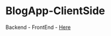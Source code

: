 # BlogApp-ClientSide

Backend - FrontEnd - [Here](https://github.com/AUTDevs/BlogApp-NodeJS-API-Endpoint)
